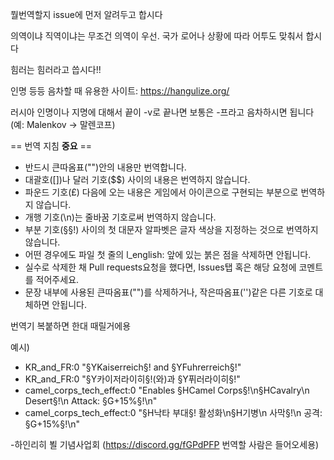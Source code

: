 뭘번역할지 issue에 먼저 알려두고 합시다

의역이냐 직역이냐는 무조건 의역이 우선. 국가 로어나 상황에 따라 어투도 맞춰서 합시다 

힘러는 힘러라고 씁시다!!

인명 등등 음차할 때 유용한 사이트: https://hangulize.org/

러시아 인명이나 지명에 대해서 끝이 -v로 끝나면 보통은 -프라고 음차하시면 됩니다 (예: Malenkov -> 말렌코프)



== 번역 지침 **중요** ==
* 반드시 큰따옴표("")안의 내용만 번역합니다.
* 대괄호([])나 달러 기호($$) 사이의 내용은 번역하지 않습니다.
* 파운드 기호(£) 다음에 오는 내용은 게임에서 아이콘으로 구현되는 부분으로 번역하지 않습니다.
* 개행 기호(\n)는 줄바꿈 기호로써 번역하지 않습니다.
* 부분 기호(§§!) 사이의 첫 대문자 알파벳은 글자 색상을 지정하는 것으로 번역하지 않습니다.
* 어떤 경우에도 파일 첫 줄의 l_english: 앞에 있는 붉은 점을 삭제하면 안됩니다.
* 실수로 삭제한 채 Pull requests요청을 했다면, Issues탭 혹은 해당 요청에 코멘트를 적어주세요.
* 문장 내부에 사용된 큰따옴표("")를 삭제하거나, 작은따옴표('')같은 다른 기호로 대체하면 안됩니다.

번역기 복붙하면 한대 때릴거에용 

예시) 
* KR_and_FR:0 "§YKaiserreich§! and §YFuhrerreich§!"
* KR_and_FR:0 "§Y카이저라이히§!(와)과 §Y퓌러라이히§!"
* camel_corps_tech_effect:0 "Enables §HCamel Corps§!\n§HCavalry\n    Desert§!\n      Attack: §G+15%§!\n"
* camel_corps_tech_effect:0 "§H낙타 부대§! 활성화\n§H기병\n    사막§!\n      공격: §G+15%§!\n"

-하인리히 뵐 기념사업회 (https://discord.gg/fGPdPFP 번역할 사람은 들어오세용)


